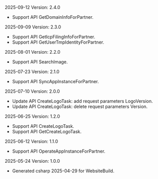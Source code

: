 2025-09-12 Version: 2.4.0
- Support API GetDomainInfoForPartner.


2025-09-09 Version: 2.3.0
- Support API GetIcpFilingInfoForPartner.
- Support API GetUserTmpIdentityForPartner.


2025-08-01 Version: 2.2.0
- Support API SearchImage.


2025-07-23 Version: 2.1.0
- Support API SyncAppInstanceForPartner.


2025-07-10 Version: 2.0.0
- Update API CreateLogoTask: add request parameters LogoVersion.
- Update API CreateLogoTask: delete request parameters Version.


2025-06-25 Version: 1.2.0
- Support API CreateLogoTask.
- Support API GetCreateLogoTask.


2025-06-12 Version: 1.1.0
- Support API OperateAppInstanceForPartner.


2025-05-24 Version: 1.0.0
- Generated csharp 2025-04-29 for WebsiteBuild.

